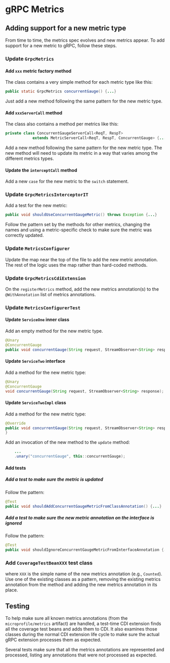 # gRPC Metrics

## Adding support for a new metric type
From time to time, the metrics spec evolves and new metrics appear. 
To add support for a new metric to gRPC, follow these steps.

### Update `GrpcMetrics`
#### Add `xxx` metric factory method
The class contains a very simple method for each metric type like this:
```java
public static GrpcMetrics concurrentGauge() {...}
```
Just add a new method following the same pattern for the new metric type.

#### Add `xxxServerCall` method
The class also contains a method per metrics like this:
```java
private class ConcurrentGaugeServerCall<ReqT, RespT>
            extends MetricServerCall<ReqT, RespT, ConcurrentGauge> {...}
```
Add a new method following the same pattern for the new metric type. The new method will need to 
update its metric in a way that varies among the different metrics types. 

#### Update the `interceptCall` method
Add a new `case` for the new metric to the `switch` statement. 

### Update `GrpcMetricsInterceptorIT`
Add a test for the new metric:
```java
public void shouldUseConcurrentGaugeMetric() throws Exception {...}
```
Follow the pattern set by the methods for other metrics, changing the names and using a 
metric-specific check to make sure the metric was correctly updated.
### Update `MetricsConfigurer`
Update the map near the top of the file to add the new metric annotation. 
The rest of the logic uses the map rather than hard-coded methods.

### Update `GrpcMetricsCdiExtension`

On the `registerMetrics` method, add the new metrics annotation(s) to the `@WithAnnotation` list of 
metrics 
annotations.

### Update `MetricsConfigurerTest`
#### Update `ServiceOne` inner class
Add an empty method for the new metric type.
```java
@Unary
@ConcurrentGauge
public void concurrentGauge(String request, StreamObserver<String> response) {}
```

#### Update `ServiceTwo` interface
Add a method for the new metric type:
```java
@Unary
@ConcurrentGauge
void concurrentGauge(String request, StreamObserver<String> response);
```

#### Update `ServiceTwoImpl` class
Add a method for the new metric type:
```java
@Override
public void concurrentGauge(String request, StreamObserver<String> response) {
}
```

Add an invocation of the new method to the `update` method:
```java
    ...
    .unary("concurrentGauge", this::concurrentGauge);
```
#### Add tests
##### Add a test to make sure the metric is updated

Follow the pattern:
```java
@Test
public void shouldAddConcurrentGaugeMetricFromClassAnnotation() {...}
```
##### Add a test to make sure the new metric annotation on the interface is ignored

Follow the pattern:
```java
@Test
public void shouldIgnoreConcurrentGaugeMetricFromInterfaceAnnotation {...}
```
### Add `CoverageTestBeanXXX` test class
where `XXX` is the simple name of the new metrics annotation (e.g., `Counted`).
Use one of the existing classes as a pattern, removing the existing metrics annotation from the 
method and adding the new metrics annotation in its place.

## Testing
To help make sure all known metrics annotations (from the `microprofile/metrics` artifact) are 
handled, a test-time CDI extension finds all the coverage test beans and adds them to CDI. 
It also examines those classes during the normal CDI extension life cycle to make sure the 
actual gRPC extension processes them as expected.

Several tests make sure that all the metrics annotations are represented and processed, listing any annotations that were not processed as expected.

